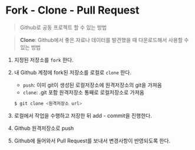 # Fork - Clone - Pull Request

> Github로 공동 프로젝트 할 수 있는 방법

> **Clone**: Github에서 좋은 자료나 데이터를 발견했을 때 다운로드해서 사용할 수 있는 방법



1. 지정된 저장소를 `fork` 한다.

   

2. 내 Github 계정에 fork된 저장소를 로컬로 `clone` 한다.

   * `push`: 이미 git이 생성된 로컬저장소에 원격저장소의 git을 가져옴
   * `clone`: .git 포함 원격저장소 통째로 로컬저장소로 가져옴

   ```bash
   $ git clone <원격저장소 url>
   ```

   

3. 로컬에서 작업을 수행하고 저장한 뒤 add - commit을 진행한다.



4. Github 원격저장소로 push



5. Github에 들어와서 Pull Request를 보내서 변경사항이 반영되도록 한다.